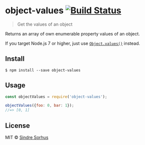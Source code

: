# object-values [![Build Status](https://travis-ci.org/sindresorhus/object-values.svg?branch=master)](https://travis-ci.org/sindresorhus/object-values)

> Get the values of an object

Returns an array of own enumerable property values of an object.

If you target Node.js 7 or higher, just use [`Object.values()`](https://developer.mozilla.org/en/docs/Web/JavaScript/Reference/Global_objects/Object/values) instead.


## Install

```
$ npm install --save object-values
```


## Usage

```js
const objectValues = require('object-values');

objectValues({foo: 0, bar: 1});
//=> [0, 1]
```


## License

MIT © [Sindre Sorhus](https://sindresorhus.com)
